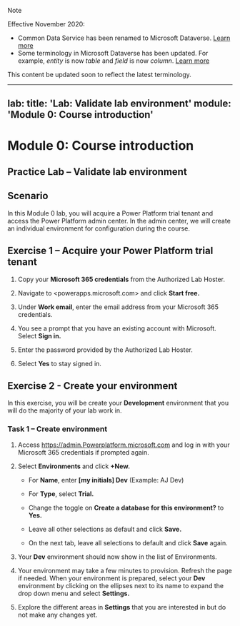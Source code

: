 > [!NOTE]
> Effective November 2020:
> - Common Data Service has been renamed to Microsoft Dataverse. [Learn more](https://aka.ms/PAuAppBlog)
> - Some terminology in Microsoft Dataverse has been updated. For example, *entity* is now *table* and *field* is now *column*. [Learn more](https://go.microsoft.com/fwlink/?linkid=2147247)
>
> This content be updated soon to reflect the latest terminology.
---
lab:
    title: 'Lab: Validate lab environment'
    module: 'Module 0: Course introduction'
---

Module 0: Course introduction
=================================

## Practice Lab – Validate lab environment

Scenario
--------

In this Module 0 lab, you will acquire a Power Platform trial tenant and access the Power Platform admin center. In the admin center, we will create an individual environment for configuration during the course.

Exercise 1 – Acquire your Power Platform trial tenant 
------------------------------------------

1. Copy your **Microsoft 365 credentials** from the Authorized Lab Hoster.

2. Navigate to <powerapps.microsoft.com> and click **Start free.**

3. Under **Work email**, enter the email address from your Microsoft 365 credentials.

4. You see a prompt that you have an existing account with Microsoft. Select **Sign in.**

5. Enter the password provided by the Authorized Lab Hoster. 

6. Select **Yes** to stay signed in.


Exercise 2 - Create your environment 
------------------------------------------

In this exercise, you will be create your **Development** environment that you will do the majority of your lab work in.

### Task 1 – Create environment

1.  Access <https://admin.Powerplatform.microsoft.com> and log in with your Microsoft 365 credentials if prompted again.

2. Select **Environments** and click **+New.**

    - For **Name**, enter **[my initials] Dev** (Example: AJ Dev)
    
    - For **Type**, select **Trial.**
    
    - Change the toggle on **Create a database for this environment?** to **Yes.**
    
    - Leave all other selections as default and click **Save.**
    
    - On the next tab, leave all selections to default and click **Save** again.

3. Your **Dev** environment should now show in the list of Environments. 

4. Your environment may take a few minutes to provision. Refresh the page if needed. When your environment is prepared, select your **Dev** environment by clicking on the ellipses next to its name to expand the drop down menu and select **Settings.** 

3.  Explore the different areas in **Settings** that you are interested in but do not make any changes yet. 
